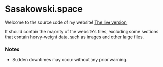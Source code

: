 # Sasakowski.space

Welcome to the source code of my website! [The live version.](https://sasakowski.space/)

It should contain the majority of the website's files, excluding some sections that contain heavy-weight data, such as images and other large files.

### Notes

- Sudden downtimes may occur without any prior warning.
